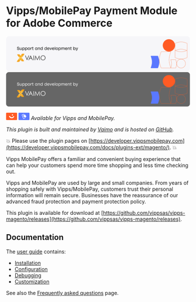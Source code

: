 <!-- START_METADATA
---
title: Vipps/MobilePay Payment Module for Adobe Commerce
sidebar_label: Introduction
sidebar_position: 1
hide_table_of_contents: true
description: Provide Vipps and MobilePay payment options for your Adobe Commerce website.
pagination_next: null
pagination_prev: null
---
END_METADATA -->

# Vipps/MobilePay Payment Module for Adobe Commerce

![Support and development by Vaimo ](./docs/images/vaimo.svg#gh-light-mode-only)![Support and development by Vaimo](./docs/images/vaimo_dark.svg#gh-dark-mode-only)

![Vipps](./docs/images/vipps.png) ![MobilePay](./docs/images/mp.png) *Available for Vipps and MobilePay.*

*This plugin is built and maintained by [Vaimo](https://www.vaimo.com/) and is hosted on [GitHub](https://github.com/vippsas/vipps-magento).*

<!-- START_COMMENT -->
💥 Please use the plugin pages on [https://developer.vippsmobilepay.com](https://developer.vippsmobilepay.com/docs/plugins-ext/magento/). 💥
<!-- END_COMMENT -->

Vipps MobilePay offers a familiar and convenient buying experience that can help your customers spend more time shopping and less time checking out.

Vipps and MobilePay are used by large and small companies. From years of shopping safely with Vipps/MobilePay, customers trust their personal information will remain secure. Businesses have the reassurance of our advanced fraud protection and payment protection policy.

This plugin is available for download at
[https://github.com/vippsas/vipps-magento/releases](https://github.com/vippsas/vipps-magento/releases).

## Documentation

The [user guide](./docs/documentation.md) contains:

* [Installation](./docs/documentation.md#installation)
* [Configuration](./docs/documentation.md#configuration)
* [Debugging](./docs/documentation.md#enable-debug-mode--requests-profiling)
* [Customization](./docs/documentation.md#customization)

See also the [Frequently asked questions](./docs/FAQ.md) page.
